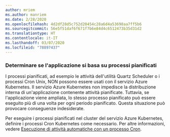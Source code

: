 ```yaml
---
author: mriem
ms.author: manriem
ms.date: 2/28/2020
ms.openlocfilehash: 4d2df28d5c752d20454c28a6d4a53698aa7ff5b6
ms.sourcegitcommit: 56e5f51daf6f671f7b6e84d4c6512473b35d31d2
ms.translationtype: HT
ms.contentlocale: it-IT
ms.lasthandoff: 03/07/2020
ms.locfileid: "78897437"
---
```

### <a name="determine-whether-your-application-relies-on-scheduled-jobs"></a>Determinare se l'applicazione si basa su processi pianificati

I processi pianificati, ad esempio le attività dell'utilità Quartz Scheduler o i processi Cron Unix, NON possono essere usati con il servizio Azure Kubernetes. Il servizio Azure Kubernetes non impedisce la distribuzione interna di un'applicazione contenente attività pianificate. Tuttavia, se l'applicazione viene ampliata, lo stesso processo pianificato può essere eseguito più di una volta per ogni periodo pianificato. Questa situazione può provocare conseguenze indesiderate.

Per eseguire i processi pianificati nel cluster del servizio Azure Kubernetes, definire i processi Cron Kubernetes come necessario. Per altre informazioni, vedere [Esecuzione di attività automatiche con un processo Cron](https://kubernetes.io/docs/tasks/job/automated-tasks-with-cron-jobs/).
